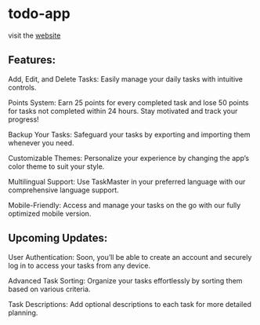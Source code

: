 # todo-app

visit the [website](https://todo.juliandavid.co)

## Features:

Add, Edit, and Delete Tasks: Easily manage your daily tasks with intuitive controls.

Points System: Earn 25 points for every completed task and lose 50 points for tasks not completed within 24 hours. Stay motivated and track your progress!

Backup Your Tasks: Safeguard your tasks by exporting and importing them whenever you need.

Customizable Themes: Personalize your experience by changing the app’s color theme to suit your style.

Multilingual Support: Use TaskMaster in your preferred language with our comprehensive language support.

Mobile-Friendly: Access and manage your tasks on the go with our fully optimized mobile version.

## Upcoming Updates:

User Authentication: Soon, you’ll be able to create an account and securely log in to access your tasks from any device.

Advanced Task Sorting: Organize your tasks effortlessly by sorting them based on various criteria.

Task Descriptions: Add optional descriptions to each task for more detailed planning.
